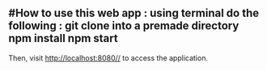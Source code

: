 #How to use this web app :
 using terminal do the following :
 git clone into a premade directory
 npm install
 npm start
 -------------------------------------------
Then, visit <a href="http://localhost:8080/">http://localhost:8080//<a> to access the application.
